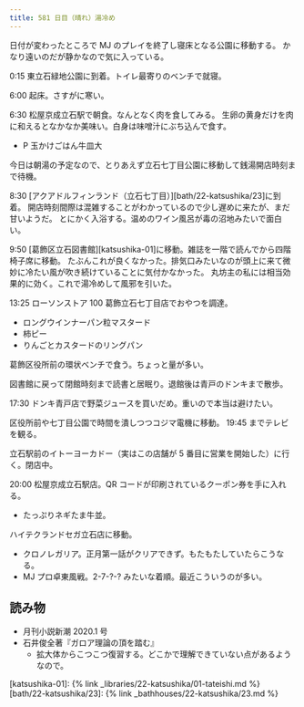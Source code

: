 ```yaml
---
title: 581 日目（晴れ）湯冷め
---
```


日付が変わったところで MJ のプレイを終了し寝床となる公園に移動する。
かなり遠いのだが静かなので気に入っている。

0:15 東立石緑地公園に到着。トイレ最寄りのベンチで就寝。

6:00 起床。さすがに寒い。

6:30 松屋京成立石駅で朝食。なんとなく肉を食してみる。
生卵の黄身だけを肉に和えるとなかなか美味い。白身は味噌汁にぶち込んで食す。

* P 玉かけごはん牛皿大

今日は朝湯の予定なので、とりあえず立石七丁目公園に移動して銭湯開店時刻まで待機。

8:30 [アクアドルフィンランド（立石七丁目）][bath/22-katsushika/23]に到着。
開店時刻間際は混雑することがわかっているので少し遅めに来たが、まだ甘いようだ。
とにかく入浴する。温めのワイン風呂が毒の沼地みたいで面白い。

9:50 [葛飾区立石図書館][katsushika-01]に移動。雑誌を一階で読んでから四階椅子席に移動。
たぶんこれが良くなかった。排気口みたいなのが頭上に来て微妙に冷たい風が吹き続けていることに気付かなかった。
丸坊主の私には相当効果的に効く。これで湯冷めして風邪を引いた。

13:25 ローソンストア 100 葛飾立石七丁目店でおやつを調達。

* ロングウインナーパン粒マスタード
* 柿ピー
* りんごとカスタードのリングパン

葛飾区役所前の環状ベンチで食う。ちょっと量が多い。

図書館に戻って閉館時刻まで読書と居眠り。退館後は青戸のドンキまで散歩。

17:30 ドンキ青戸店で野菜ジュースを買いだめ。重いので本当は避けたい。

区役所前や七丁目公園で時間を潰しつつコジマ電機に移動。
19:45 までテレビを観る。

立石駅前のイトーヨーカドー（実はこの店舗が 5 番目に営業を開始した）に行く。閉店中。

20:00 松屋京成立石駅店。QR コードが印刷されているクーポン券を手に入れる。

* たっぷりネギたま牛並。

ハイテクランドセガ立石店に移動。

* クロノレガリア。正月第一話がクリアできず。もたもたしていたらこうなる。
* MJ プロ卓東風戦。2-7-?-? みたいな着順。最近こういうのが多い。

## 読み物

* 月刊小説新潮 2020.1 号
* 石井俊全著『ガロア理論の頂を踏む』
  * 拡大体からこつこつ復習する。どこかで理解できていない点があるようなので。

[katsushika-01]: {% link _libraries/22-katsushika/01-tateishi.md %}
[bath/22-katsushika/23]: {% link _bathhouses/22-katsushika/23.md %}
